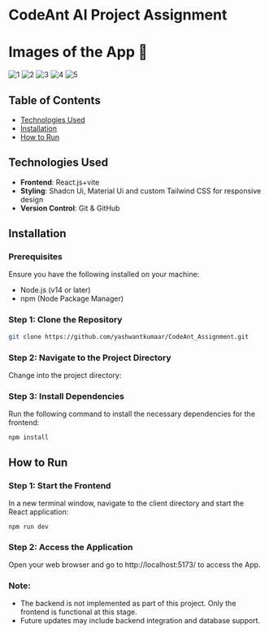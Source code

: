 # CodeAnt AI Project Assignment

# Images of the App :memo:
![1](https://github.com/user-attachments/assets/2d8e8375-1325-4274-9b4c-f098b47a0970)
![2](https://github.com/user-attachments/assets/e51a74d9-f754-470f-ac4a-1a7d5d856da3)
![3](https://github.com/user-attachments/assets/a2d6ea23-be6a-47a3-b325-ce2457113a36)
![4](https://github.com/user-attachments/assets/8d450269-bf70-4bb6-a95e-c734846c6fd8)
![5](https://github.com/user-attachments/assets/b544a253-4333-479c-b17f-b0d1040ba2ed)



## Table of Contents
- [Technologies Used](#technologies-used)
- [Installation](#installation)
- [How to Run](#how-to-run)


## Technologies Used
- **Frontend**: React.js+vite
- **Styling**: Shadcn Ui, Material Ui and custom Tailwind CSS for responsive design
- **Version Control**: Git & GitHub

## Installation

### Prerequisites
Ensure you have the following installed on your machine:
- Node.js (v14 or later)
- npm (Node Package Manager)

### Step 1: Clone the Repository
```bash
git clone https://github.com/yashwantkumaar/CodeAnt_Assignment.git
```

### Step 2: Navigate to the Project Directory
Change into the project directory:


### Step 3: Install Dependencies
Run the following command to install the necessary dependencies for the frontend:
```
npm install
```

## How to Run
### Step 1: Start the Frontend
In a new terminal window, navigate to the client directory and start the React application:
```
npm run dev
```

### Step 2: Access the Application
Open your web browser and go to http://localhost:5173/ to access the App.



### Note:
* The backend is not implemented as part of this project. Only the frontend is functional at this stage.
* Future updates may include backend integration and database support.


